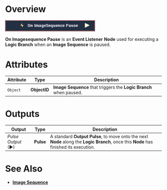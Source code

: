 # Overview

![The On Imagesequence Pause Node.](../../../.gitbook/assets/node-on-imagesequence-pause.png)

**On Imagesequence Pause** is an **Event Listener** **Node** used for executing a **Logic Branch** when an **Image Sequence** is paused.

# Attributes

|Attribute|Type|Description|
|---|---|---|
| `Object` | **ObjectID** | **Image Sequence** that triggers the **Logic Branch** when paused. |



# Outputs

|Output|Type|Description|
|---|---|---|
|*Pulse Output* (►)|**Pulse**|A standard **Output Pulse**, to move onto the next **Node** along the **Logic Branch**, once this **Node** has finished its execution.|

# See Also

* [**Image Sequence**](README.md)

